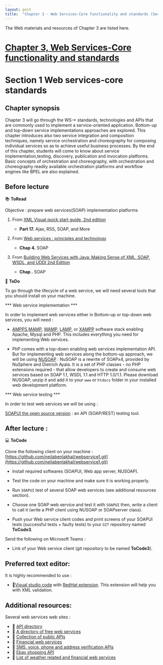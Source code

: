 ```yaml
---
layout: post
title:  "Chapter 3 - Web Services-Core functionality and standards (Section 1)  !"
---
```


The Web materials and resources of Chapter 3 are listed here.

# [Chapter 3, Web Services-Core functionality and standards](https://github.com/neilabenlakhal/neilabenlakhal.github.io/tree/master/2020-2021Lecture/SOC/Chapter_3)

# Section 1 Web services-core standards 

## Chapter synopsis

Chapter 3 will go through the WS-* standards, technologies and APIs that are commonly used to implement a service-oriented application. Bottom-up and top-down service implementations approaches are explored. This chapter introduces also two service integration and composition techniques, namely service orchestration and choreography for composing individual services so as to achieve useful business processes. By the end of this chapter, students will come to know about service implementation,testing, discovery, publication and invocation platforms. Basic concepts of orchestration and choreography, with orchestration and choreography readily available orchestration platforms and workflow engines like BPEL are also explained.

## Before lecture

📚 **ToRead**

Objective : prepare web services(SOAP) implementation platforms

1. From [XML Visual quick start guide, 2nd edition](https://github.com/neilabenlakhal/neilabenlakhal.github.io/blob/master/2020-2021Lecture/SOC/Chapter_2/ToRead/XML%20Visual%20QuickStart%20Guide%202nd%20Edition.pdf)
   * **Part 17.** Ajax, RSS, SOAP, and More
   
  
2. From [Web services : principles and technology](https://github.com/neilabenlakhal/neilabenlakhal.github.io/blob/master/2020-2021Lecture/SOC/Chapter_2/ToRead/Web%20services%20%20principles%20and%20technology.pdf)
   * **Chap 4.** SOAP

3. From [Building Web Services with Java: Making Sense of XML, SOAP, WSDL, and UDDI 2nd Edition](https://github.com/neilabenlakhal/neilabenlakhal.github.io/blob/master/2020-2021Lecture/SOC/Chapter_2/ToRead/Building%20Web%20Services%20with%20Java%20Making%20Sense%20of%20XML,%20SOAP,%20WSDL.pdf)
    * **Chap .** SOAP

📝 **ToDo**

To go through the lifecycle of a web service, we will need several tools that you should install on your machine. 

*** Web service implementation ***

In order to implement web services either in Bottom-up or top-down web services, you will need : 

* [AMPPS](https://ampps.com/downloads),[MAMP](https://www.mamp.info/en/windows/), [WAMP](https://www.wampserver.com/en/), [LAMP](https://bitnami.com/stack/lamp/installer), or [XAMPP](https://www.apachefriends.org/download.html) software stack enabling Apache, Mysql and PHP. This includes everything you need for implementing Web services.
  

* PhP comes with a top-down enabling web services implementation API. But for implementing web services along the bottom-up approach, we will be using [NUSOAP](https://sourceforge.net/projects/nusoap/) : NuSOAP is a rewrite of SOAPx4, provided by NuSphere and Dietrich Ayala. It is a set of PHP classes - no PHP extensions required - that allow developers to create and consume web services based on SOAP 1.1, WSDL 1.1 and HTTP 1.0/1.1. Please download NUSOAP, unzip it and add it to your `www`  or `htdocs` folder in your installed web development platform.

*** Web service testing ***

In order to test web services we will be using :

[SOAPUI the open source version](https://www.soapui.org/downloads/soapui/) : an API (SOAP/REST) testing tool.

  
## After lecture : 

💻 **ToCode** 

Clone the following client on your machine : [https://github.com/neilabenlakhal/webservice1.git](https://github.com/neilabenlakhal/webservice1.git)

- Install required softwares (SOAPUI, Web app server, NUSOAP).

- Test the code on your machine and make sure it is working properly.

- Run `SOAPUI` test of several SOAP web services (see additional resources section).

- Choose one SOAP web service and test it with `SOAPUI` then,  write a client to call it (write a PHP client using NUSOAP or SOAPserver class).

- Push your Web service client codes and  print screens of your SOAPUI tests (successful tests + faulty tests) to your `GIT` repository named **ToCode3**. 

Send the following on Microsoft Teams :

- Link of your Web service client (git repository to be named **ToCode3**).


## Preferred text editor:
  
It is highly recommended to use :

* 🔗[Visual studio code](https://code.visualstudio.com/docs/setup/setup-overview)  with [RedHat extension](https://developers.redhat.com/blog/2018/12/04/xml-language-server-vscode-extension/). This extension will help you with XML validation.

## Additional resources:

Several web services web sites :

- 🔗 [API directory](https://www.programmableweb.com/)
- 🔗 [A directory of free web services](https://www.free-web-services.com/)
- 🔗 [Collection of public APIs](https://explore.postman.com/templates)
- 🔗 [Financial web services](http://www.xignite.com/)
- 🔗 [SMS, voice, phone and address verification APIs](http://www.cdyne.com)
- 🔗 [Ebay shopping API](https://developer.ebay.com/devzone/shopping/docs/Concepts/ShoppingAPIGuide.html)
- 🔗 [List of weather related and financial web services](http://sofa.uqam.ca/soda/webservices.php)

